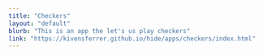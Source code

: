 ```yaml
---
title: "Checkers"
layout: "default"
blurb: "This is an app the let's us play checkers"
link: "https://kivensferrer.github.io/hide/apps/checkers/index.html"
---
```

